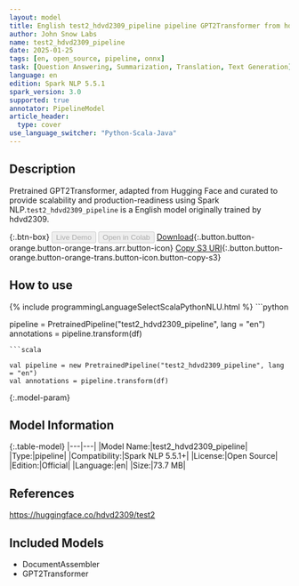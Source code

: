 ```yaml
---
layout: model
title: English test2_hdvd2309_pipeline pipeline GPT2Transformer from hdvd2309
author: John Snow Labs
name: test2_hdvd2309_pipeline
date: 2025-01-25
tags: [en, open_source, pipeline, onnx]
task: [Question Answering, Summarization, Translation, Text Generation]
language: en
edition: Spark NLP 5.5.1
spark_version: 3.0
supported: true
annotator: PipelineModel
article_header:
  type: cover
use_language_switcher: "Python-Scala-Java"
---
```


## Description

Pretrained GPT2Transformer, adapted from Hugging Face and curated to provide scalability and production-readiness using Spark NLP.`test2_hdvd2309_pipeline` is a English model originally trained by hdvd2309.

{:.btn-box}
<button class="button button-orange" disabled>Live Demo</button>
<button class="button button-orange" disabled>Open in Colab</button>
[Download](https://s3.amazonaws.com/auxdata.johnsnowlabs.com/public/models/test2_hdvd2309_pipeline_en_5.5.1_3.0_1737825013210.zip){:.button.button-orange.button-orange-trans.arr.button-icon}
[Copy S3 URI](s3://auxdata.johnsnowlabs.com/public/models/test2_hdvd2309_pipeline_en_5.5.1_3.0_1737825013210.zip){:.button.button-orange.button-orange-trans.button-icon.button-copy-s3}

## How to use



<div class="tabs-box" markdown="1">
{% include programmingLanguageSelectScalaPythonNLU.html %}
```python

pipeline = PretrainedPipeline("test2_hdvd2309_pipeline", lang = "en")
annotations =  pipeline.transform(df)   

```
```scala

val pipeline = new PretrainedPipeline("test2_hdvd2309_pipeline", lang = "en")
val annotations = pipeline.transform(df)

```
</div>

{:.model-param}
## Model Information

{:.table-model}
|---|---|
|Model Name:|test2_hdvd2309_pipeline|
|Type:|pipeline|
|Compatibility:|Spark NLP 5.5.1+|
|License:|Open Source|
|Edition:|Official|
|Language:|en|
|Size:|73.7 MB|

## References

https://huggingface.co/hdvd2309/test2

## Included Models

- DocumentAssembler
- GPT2Transformer